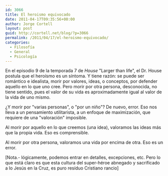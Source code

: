 ```yaml
---
id: 3066
title: El heroismo equivocado
date: 2011-04-17T09:35:56+00:00
author: Jorge Cortell
layout: post
guid: http://cortell.net/blog/?p=3066
permalink: /2011/04/17/el-heroismo-equivocado/
categories:
  - Filosofí­a
  - General
  - Psicología
---
```

En el episodio 9 de la temporada 7 de _House_ "Larger than life", el Dr. House postula que el heroísmo es un síntoma. Y tiene razón: se puede ser romántico e idealista, morir por valores, ideas, o conceptos, por defender aquello en lo que uno cree. Pero morir por otra persona, desconocida, no tiene sentido, pues el valor de su vida es aproximadamente igual al valor de la vida de uno mismo.
  
¿Y morir por "varias personas", o "por un niño"? De nuevo, error. Eso nos lleva a un pensamiento utilitarista, a un enfoque de maximización, que requiere de una "valoración" imposible.
  
Al morir por aquello en lo que creemos (una idea), valoramos las ideas más que la propia vida. Eso es comprensible.
  
Al morir por otra persona, valoramos una vida por encima de otra. Eso es un error.
  
[Nota.- lógicamente, podemos entrar en detalles, excepciones, etc. Pero lo que está claro es que esta cultura del super-héroe abnegado y sacrificado a lo Jesús en la Cruz, es puro resíduo Cristiano rancio]